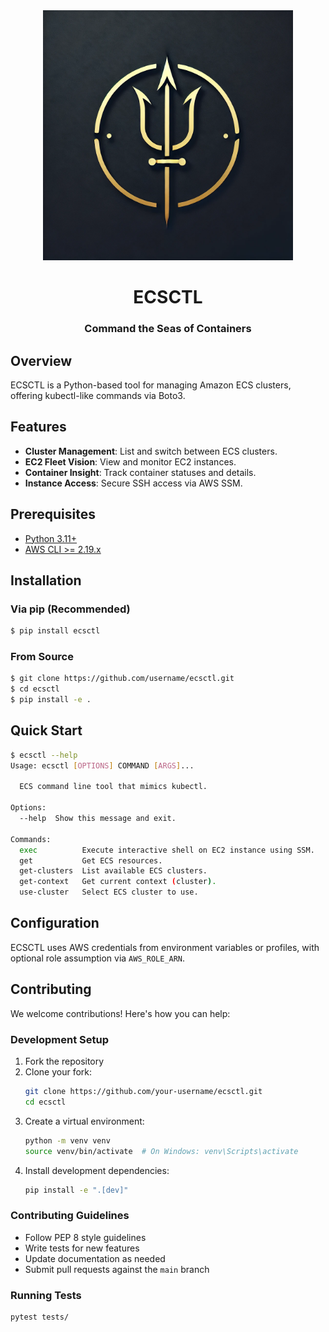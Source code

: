<div align="center">
  <img src="assets/trisula-ecsctl.jpg" alt="ECSCTL - Powered by Trisula" width="400"/>
  
  # ECSCTL
  ### Command the Seas of Containers
</div>

## Overview

ECSCTL is a Python-based tool for managing Amazon ECS clusters, offering kubectl-like commands via Boto3.

## Features

- **Cluster Management**: List and switch between ECS clusters.
- **EC2 Fleet Vision**: View and monitor EC2 instances.
- **Container Insight**: Track container statuses and details.
- **Instance Access**: Secure SSH access via AWS SSM.

## Prerequisites

- [Python 3.11+](https://www.python.org/downloads/)
- [AWS CLI >= 2.19.x](https://docs.aws.amazon.com/cli/latest/userguide/getting-started-install.html)

## Installation

### Via pip (Recommended)

```bash
$ pip install ecsctl
```

### From Source

```bash
$ git clone https://github.com/username/ecsctl.git
$ cd ecsctl
$ pip install -e .
```

## Quick Start

```bash
$ ecsctl --help
Usage: ecsctl [OPTIONS] COMMAND [ARGS]...

  ECS command line tool that mimics kubectl.

Options:
  --help  Show this message and exit.

Commands:
  exec          Execute interactive shell on EC2 instance using SSM.
  get           Get ECS resources.
  get-clusters  List available ECS clusters.
  get-context   Get current context (cluster).
  use-cluster   Select ECS cluster to use.
```

## Configuration

ECSCTL uses AWS credentials from environment variables or profiles, with optional role assumption via `AWS_ROLE_ARN`.

## Contributing

We welcome contributions! Here's how you can help:

### Development Setup
1. Fork the repository
2. Clone your fork:
   ```bash
   git clone https://github.com/your-username/ecsctl.git
   cd ecsctl
   ```
3. Create a virtual environment:
   ```bash
   python -m venv venv
   source venv/bin/activate  # On Windows: venv\Scripts\activate
   ```
4. Install development dependencies:
   ```bash
   pip install -e ".[dev]"
   ```

### Contributing Guidelines
- Follow PEP 8 style guidelines
- Write tests for new features
- Update documentation as needed
- Submit pull requests against the `main` branch

### Running Tests

```bash
pytest tests/
```
